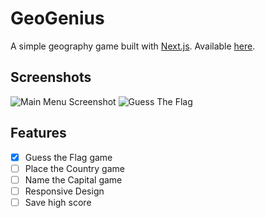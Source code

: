# GeoGenius
A simple geography game built with [Next.js](https://nextjs.org/). Available [here](https://geo-genius.vercel.app/).

## Screenshots

![Main Menu Screenshot](./screenshots/main_menu.png "Main Menu Screenshot")
![Guess The Flag](./screenshots/guess_the_flag.png "Guess The Flag")

## Features
- [X] Guess the Flag game
- [ ] Place the Country game
- [ ] Name the Capital game
- [ ] Responsive Design
- [ ] Save high score
